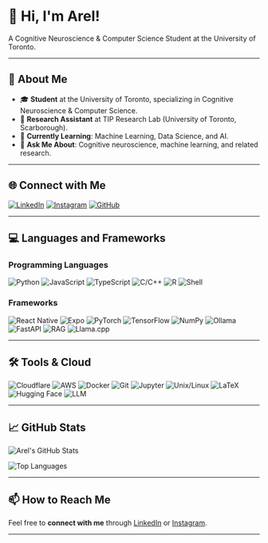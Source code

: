# 👋 Hi, I'm Arel!

A Cognitive Neuroscience & Computer Science Student at the University of Toronto.

---

## 🔬 About Me

- 🎓 **Student** at the University of Toronto, specializing in Cognitive Neuroscience & Computer Science.
- 🤖 **Research Assistant** at TIP Research Lab (University of Toronto, Scarborough).
- 🌱 **Currently Learning**: Machine Learning, Data Science, and AI.
- 💬 **Ask Me About**: Cognitive neuroscience, machine learning, and related research.

---

## 🌐 Connect with Me

[![LinkedIn](https://img.shields.io/badge/LinkedIn-blue?logo=linkedin&logoColor=white)](https://www.linkedin.com/in/arelbahaencin/)
[![Instagram](https://img.shields.io/badge/Instagram-E4405F?logo=instagram&logoColor=white)](https://www.instagram.com/arelbahaencin/)
[![GitHub](https://img.shields.io/badge/GitHub-181717?logo=github&logoColor=white)](https://github.com/your-username)

---

## 💻 Languages and Frameworks

### Programming Languages

![Python](https://img.shields.io/badge/Python-3776AB?logo=python&logoColor=white)
![JavaScript](https://img.shields.io/badge/JavaScript-F7DF1E?logo=javascript&logoColor=black)
![TypeScript](https://img.shields.io/badge/TypeScript-3178C6?logo=typescript&logoColor=white)
![C/C++](https://img.shields.io/badge/C%2FC++-00599C?logo=c%2B%2B&logoColor=white)
![R](https://img.shields.io/badge/R-276DC3?logo=r&logoColor=white)
![Shell](https://img.shields.io/badge/Shell-89E051?logo=gnu-bash&logoColor=white)

### Frameworks

![React Native](https://img.shields.io/badge/React_Native-20232A?logo=react&logoColor=61DAFB)
![Expo](https://img.shields.io/badge/Expo-000000?logo=expo&logoColor=white)
![PyTorch](https://img.shields.io/badge/PyTorch-EE4C2C?logo=pytorch&logoColor=white)
![TensorFlow](https://img.shields.io/badge/TensorFlow-FF6F00?logo=tensorflow&logoColor=white)
![NumPy](https://img.shields.io/badge/NumPy-013243?logo=numpy&logoColor=white)
![Ollama](https://img.shields.io/badge/Ollama-4C4C4C?logo=ollama&logoColor=white)
![FastAPI](https://img.shields.io/badge/FastAPI-009688?logo=fastapi&logoColor=white)
![RAG](https://img.shields.io/badge/RAG-007DFF?logo=knowledgebase&logoColor=white)
![Llama.cpp](https://img.shields.io/badge/Llama.cpp-000000?logo=llama&logoColor=white)

---

## 🛠️ Tools & Cloud

![Cloudflare](https://img.shields.io/badge/Cloudflare-F38020?logo=cloudflare&logoColor=white)
![AWS](https://img.shields.io/badge/AWS-232F3E?logo=amazon-aws&logoColor=white)
![Docker](https://img.shields.io/badge/Docker-2496ED?logo=docker&logoColor=white)
![Git](https://img.shields.io/badge/Git-F05032?logo=git&logoColor=white)
![Jupyter](https://img.shields.io/badge/Jupyter-F37626?logo=jupyter&logoColor=white)
![Unix/Linux](https://img.shields.io/badge/Unix%2FLinux-FCC624?logo=linux&logoColor=black)
![LaTeX](https://img.shields.io/badge/LaTeX-008080?logo=latex&logoColor=white)
![Hugging Face](https://img.shields.io/badge/Hugging_Face-F9A03C?logo=huggingface&logoColor=white)
![LLM](https://img.shields.io/badge/LLM-FF5733?logo=openai&logoColor=white)

---

## 📈 GitHub Stats

![Arel's GitHub Stats](https://github-readme-stats.vercel.app/api?username=rlbachen&show_icons=true&theme=radical)

![Top Languages](https://github-readme-stats.vercel.app/api/top-langs/?username=rlbachen&layout=compact&theme=radical)

---

## 📫 How to Reach Me

Feel free to **connect with me** through [LinkedIn](https://www.linkedin.com/in/arelbahaencin/) or [Instagram](https://www.instagram.com/arelbahaencin/).

---
